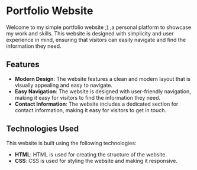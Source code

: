 # Portfolio Website

Welcome to my simple portfolio website [;)](https://jaivigneshjv.netlify.app) ,a personal platform to showcase my work and skills. This website is designed with simplicity and user experience in mind, ensuring that visitors can easily navigate and find the information they need.

## Features

- **Modern Design**: The website features a clean and modern layout that is visually appealing and easy to navigate.
- **Easy Navigation**: The website is designed with user-friendly navigation, making it easy for visitors to find the information they need.
- **Contact Information**: The website includes a dedicated section for contact information, making it easy for visitors to get in touch.

## Technologies Used

This website is built using the following technologies:

- **HTML**: HTML is used for creating the structure of the website.
- **CSS**: CSS is used for styling the website and making it responsive.
